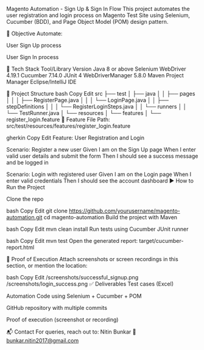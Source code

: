 Magento Automation - Sign Up & Sign In Flow This project automates the user registration and login process on Magento Test Site using Selenium, Cucumber (BDD), and Page Object Model (POM) design pattern.

🧪 Objective Automate:

User Sign Up process

User Sign In process

🧰 Tech Stack Tool/Library Version Java 8 or above Selenium WebDriver 4.19.1 Cucumber 7.14.0 JUnit 4 WebDriverManager 5.8.0 Maven Project Manager Eclipse/IntelliJ IDE

📁 Project Structure bash Copy Edit src ├── test │ ├── java │ │ ├── pages │ │ │ ├── RegisterPage.java │ │ │ └── LoginPage.java │ │ ├── stepDefinitions │ │ │ └── RegisterLoginSteps.java │ │ └── runners │ │ └── TestRunner.java │ └── resources │ └── features │ └── register_login.feature 📝 Feature File Path: src/test/resources/features/register_login.feature

gherkin Copy Edit Feature: User Registration and Login

Scenario: Register a new user Given I am on the Sign Up page When I enter valid user details and submit the form Then I should see a success message and be logged in

Scenario: Login with registered user Given I am on the Login page When I enter valid credentials Then I should see the account dashboard ▶️ How to Run the Project

Clone the repo

bash Copy Edit git clone https://github.com/yourusername/magento-automation.git cd magento-automation Build the project with Maven

bash Copy Edit mvn clean install Run tests using Cucumber JUnit runner

bash Copy Edit mvn test Open the generated report: target/cucumber-report.html

📸 Proof of Execution Attach screenshots or screen recordings in this section, or mention the location:

bash Copy Edit /screenshots/successful_signup.png /screenshots/login_success.png ✅ Deliverables Test cases (Excel)

Automation Code using Selenium + Cucumber + POM

GitHub repository with multiple commits

Proof of execution (screenshot or recording)

📬 Contact For queries, reach out to: Nitin Bunkar 📧 bunkar.nitin2017@gmail.com
